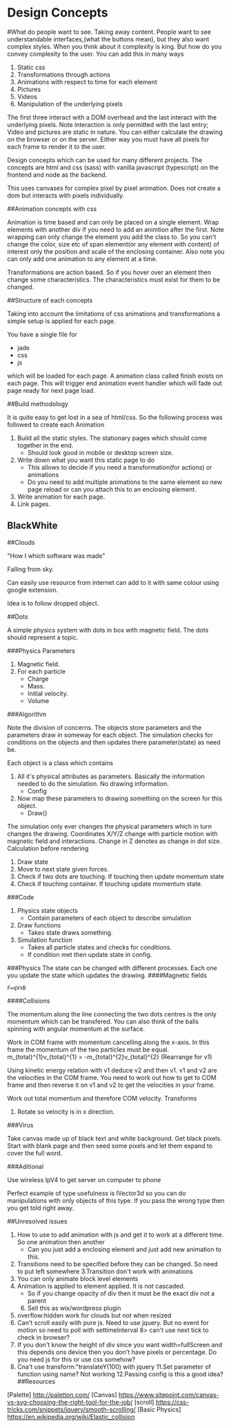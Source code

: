 ﻿# Design Concepts

#What do people want to see.
Taking away content. People want to see understandable interfaces,(what the buttons mean),
but they also want complex styles.  When you think about it complexity is king. 
But how do you convey complexity to the user. You can add this in many ways

1. Static css 
2. Transformations through actions
3. Animations with respect to time for each element
4. Pictures
5. Videos
6. Manipulation of the underlying pixels

The first three interact with a DOM overhead and the last interact with 
the underlying pixels. Note interaction is only permitted with the last entry;
Video and pictures are static in nature. You can either calculate the drawing 
on the browser or on the server. Either way you must have all pixels for each
frame to render it to the user.



 

Design concepts which can be used for many different projects.
The concepts are html and css (sass) with vanilla javascript (typescript) on the frontend and node as the backend.

This uses canvases for complex pixel by pixel animation. Does not create a dom but interacts with 
pixels individually.  

##Animation concepts with css 

Animation is time based and can only be placed on a single element. 
Wrap elements with another div if you need to add an animtion after the first. 
Note wrapping can only change the element you add the class to. 
So you can't change the color, size etc of span element(or any element with content) of interest only the position and 
scale of the enclosing container. Also note you can only add one animation to any element at a time.

Transformations are action based. So if you hover over an element then change some characteristics. 
The characteristics must exist for them to be changed.

##Structure of each concepts

Taking into account the limitations of css animations and transformations a simple setup is applied for each page.

You have a single file for

* jade
* css
* js

which will be loaded for each page. A animation class called finish exists on each page. This will trigger end animation 
event handler which will fade out page ready for next page load.


##Build methodology 

It is quite easy to get lost in a sea of html/css. So the following process was followed to create each Animation

1. Build all the static styles. The stationary pages which should come together in the end.
	* Should look good in mobile or desktop screen size.
2. Write down what you want this static page to do
	* This allows to decide if you need a transformation(for actions) or animations
	* Do you need to add multiple animations to the same element so new page reload or can you attach this to an enclosing element.
3. Write animation for each page.
4. Link pages.

## BlackWhite

##Clouds

"How I which software was made"

Falling from sky. 

Can easily use resource from internet can add to it 
with same colour using google extension.

Idea is to follow dropped object.


##Dots

A simple physics system with dots in box with magnetic field. The dots should represent a topic. 

###Physics Parameters
1. Magnetic field.
2. For each particle
	* Charge
	* Mass.
	* Initial velocity.
	* Volume

###Algorithm

Note the division of concerns. The objects store parameters and the parameters draw in someway for each object.
The simulation checks for conditions on the objects and then updates there parameter(state) as need be. 

Each object is a class which contains
1. All it's physical attributes as parameters. Basically the information needed to do the simulation. No drawing information.
	* Config
2. Now map these parameters to drawing something on the screen for this object. 
	* Draw()

The simulation only ever changes the physical parameters which in turn changes the drawing.
Coordinates X/Y/Z change with particle motion with magnetic field and interactions. Change in Z denotes as change in dot size.
Calculation before rendering 
1. Draw state
2. Move to next state given forces.
3. Check if two dots are touching. If touching then update momentum state
4. Check if touching container. If touching update momentum state.  

###Code

1. Physics state objects
	* Contain parameters of each object to describe simulation
2. Draw functions 
	* Takes state draws something. 
3. Simulation function
	* Takes all particle states and checks for conditions.
	* If condition met then update state in config.	

###Physics
The state can be changed with different processes. Each one you update the state which updates the drawing.
####Magnetic fields
```
F=qVxB
```
####Collisions

The momentum along the line connecting the two dots centres is the only momentum which can be transfered.
You can also think of the balls spinning with angular momentum at the surface.

Work in COM frame with momentum cancelling along the x-axis. In this frame the momentum of the two particles must be equal.
m_{total}^{1}v_{total}^{1} = -m_{total}^{2}v_{total}^{2} (Rearrange for v1)

Using kinetic energy relation with v1 deduce v2 and then v1. v1 and v2 are the velocities in the COM frame.
You need to work out how to get to COM frame and then reverse it on v1 and v2 to get the velocities in your frame. 


Work out total momentum and therefore COM velocity.
Transforms
1. Rotate so velocity is in x direction.

###Virus

Take canvas made up of black text and white background. Get black pixels. 
Start with blank page and then seed some pixels and let them expand to cover the 
full word. 


 
###Aditional

Use wireless IpV4 to get server on computer to phone 

Perfect example of type usefulness is IVector3d so you can do manipulations with only objects of this type.
If you pass the wrong type then you get told right away.

##Unresolved issues

1. How to use to add animation with js and get it to work at a different time. So one animation then another
	* Can you just add a enclosing element and just add new animation to this.
2. Transitions need to be specified before they can be changed. So need to put left somewhere
3.Transition don't work with animations
4. You can only animate block level elements
5. Animation is applied to element applied. It is not cascaded. 
	* So if you change opacity of div then it must be the exact div not a parent
	6. Sell this as wix/wordpress plugin
6. overflow:hidden work for clouds but not when resized
7. Can't scroll easily with pure js. Need to use jquery. But no event for motion so need to poll with settimeInterval
8> can't use next tick to check in browser?
9. If you don't know the height of div since you want width=fullScreen and this depends ons device then you don't have pixels or percentage.
Do you need js for this or use css somehow?
10. Cna't use transform:"translateY(100) with jquery
11.Set parameter of function using name? Not working
12.Passing config is this a good idea?
##Resources

[Palette] http://paletton.com/
[Canvas] https://www.sitepoint.com/canvas-vs-svg-choosing-the-right-tool-for-the-job/
[scroll] https://css-tricks.com/snippets/jquery/smooth-scrolling/
[Basic Physics] https://en.wikipedia.org/wiki/Elastic_collision